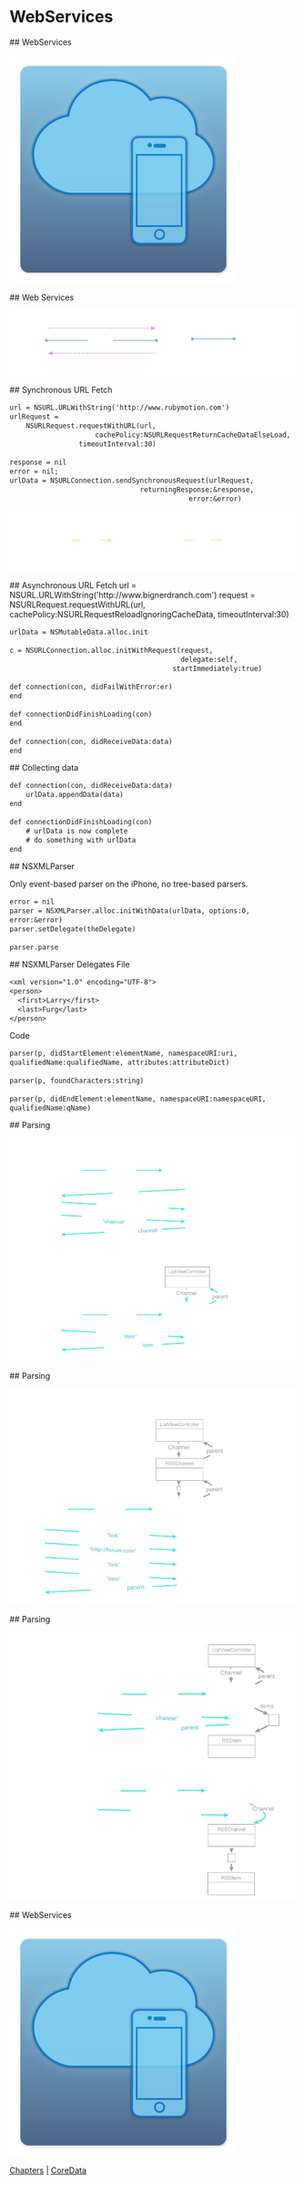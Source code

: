 # WebServices

<slide>
## WebServices

![](webservices.png "WebServices") 

</slide>

<slide>
## Web Services

![](webservicesflow.png "WebServices") 

</slide>

<slide>
## Synchronous URL Fetch

    url = NSURL.URLWithString('http://www.rubymotion.com')
    urlRequest = 
        NSURLRequest.requestWithURL(url,
                         cachePolicy:NSURLRequestReturnCacheDataElseLoad,
                     timeoutInterval:30)
        
    response = nil
    error = nil;
    urlData = NSURLConnection.sendSynchronousRequest(urlRequest,
                                    returningResponse:&response,
                                                error:&error)

![](nsurl.png "NSURL")

</slide>

<slide>
## Asynchronous URL Fetch
    url = NSURL.URLWithString('http://www.bignerdranch.com')
    request = 
        NSURLRequest.requestWithURL(url,
                         cachePolicy:NSURLRequestReloadIgnoringCacheData,
                     timeoutInterval:30)

    urlData = NSMutableData.alloc.init

    c = NSURLConnection.alloc.initWithRequest(request,
                                              delegate:self,
                                            startImmediately:true)

    def connection(con, didFailWithError:er)
    end

    def connectionDidFinishLoading(con)
    end

    def connection(con, didReceiveData:data)
    end

</slide>

<slide>
## Collecting data

    def connection(con, didReceiveData:data)
        urlData.appendData(data)
    end

    def connectionDidFinishLoading(con)
        # urlData is now complete
        # do something with urlData
    end
    
</slide>

<slide>
## NSXMLParser
 
Only event-based parser on the iPhone, no tree-based parsers.

    error = nil
    parser = NSXMLParser.alloc.initWithData(urlData, options:0, error:&error)
    parser.setDelegate(theDelegate)                                    

    parser.parse 

</slide>
<slide>
## NSXMLParser Delegates
File

    <xml version="1.0" encoding="UTF-8">
    <person>
      <first>Larry</first>
      <last>Furg</last>
    </person>

Code

    parser(p, didStartElement:elementName, namespaceURI:uri, qualifiedName:qualifiedName, attributes:attributeDict)

    parser(p, foundCharacters:string)

    parser(p, didEndElement:elementName, namespaceURI:namespaceURI, qualifiedName:qName)

</slide>
    
<slide>
## Parsing

![](delegateFlowA.png "WebServices") 

</slide>

<slide>
## Parsing

![](delegateFlowB.png "WebServices") 

</slide>

<slide>
## Parsing

![](delegateFlowC.png "WebServices") 

</slide>

<slide>
## WebServices

![](webservices.png "WebServices") 

[Chapters](../reveal.html) | 
[CoreData](../24-CoreData/reveal.html)

</slide>
